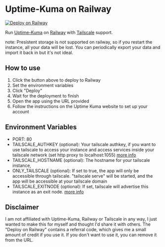 # Uptime-Kuma on Railway
[![Deploy on Railway](https://railway.app/button.svg)](https://railway.app/new/template/wGt-6B?referralCode=radityaharya)

Run [Uptime-Kuma](https://github.com/louislam/uptime-kuma) on [Railway](https://railway.app) with [Tailscale](https://tailscale.com) support.

note: Presistent storage is not supported on railway, so if you restart the instance, all your data will be lost. You can periodically export your data and import it back in but it's not ideal.
## How to use

1. Click the button above to deploy to Railway
2. Set the environment variables
3. Click "Deploy"
4. Wait for the deployment to finish
5. Open the app using the URL provided
6. Follow the instructions on the Uptime Kuma website to set up your account

## Environment Variables
- PORT: 80
- TAILSCALE_AUTHKEY (optional): Your tailscale authkey, if you want to use tailscale to access your instance and access services inside your tailscale network (set http proxy to localhost:1055) [more info](https://login.tailscale.com/admin/settings/keys)
- TAILSCALE_HOSTNAME (optional): The hostname for your tailscale instance,
- ONLY_TAILSCALE (optional): If set to true, the app will only be accessible through tailscale. "tailscale serve" will be started, and the app will be accessible at your tailscale domain
- TAILSCALE_EXITNODE (optional): If set, tailscale will advertise this instance as an exit node. [more info](https://tailscale.com/kb/1103/exit-nodes/)
## Disclaimer
I am not affiliated with Uptime-Kuma, Railway or Tailscale in any way, I just wanted to make this for myself and thought I'd share it with others. The "Deploy on Railway" contains a referral code, which gives me a small amount of credit if you use it. If you don't want to use it, you can remove it from the URL.